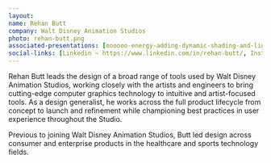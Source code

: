 ```yaml
---
layout: 
name: Rehan Butt
company: Walt Disney Animation Studios
photo: rehan-butt.png
associated-presentations: [oooooo-energy-adding-dynamic-shading-and-lighting-to-enviroments-on-pixars-elio]
social-links: [Linkedin ~ https://www.linkedin.com/in/rehan-butt/, Instagram ~ https://www.instagram.com/naher94/]
---
```


Rehan Butt leads the design of a broad range of tools used by Walt Disney Animation Studios, working closely with the artists and engineers to bring cutting-edge computer graphics technology to intuitive and artist-focused tools. As a design generalist, he works across the full product lifecycle from concept to launch and refinement while championing best practices in user experience throughout the Studio.

Previous to joining Walt Disney Animation Studios, Butt led design across consumer and enterprise products in the healthcare and sports technology fields.